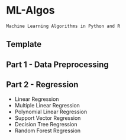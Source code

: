 # ML-Algos

    Machine Learning Algorithms in Python and R

## Template

## Part 1 - Data Preprocessing

## Part 2 - Regression

- Linear Regression
- Multiple Linear Regression
- Polynomial Linear Regression
- Support Vector Regression
- Decision Tree Regression
- Random Forest Regression

